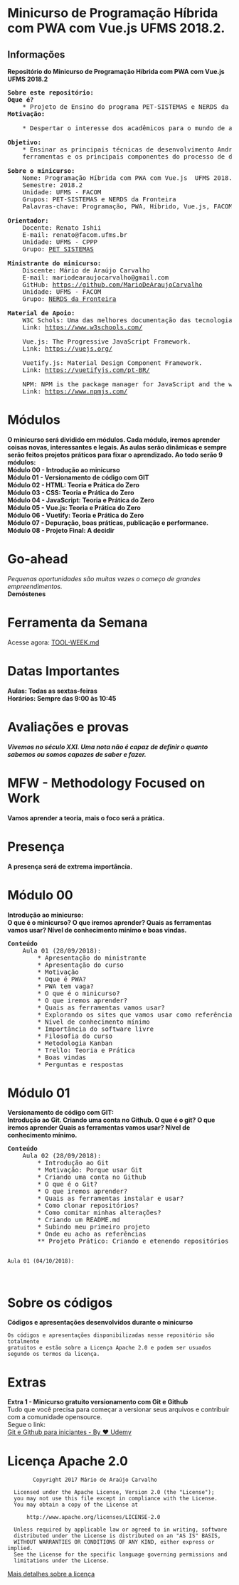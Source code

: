 # Minicurso de Programação Híbrida com PWA com Vue.js  UFMS 2018.2.

## Informações
<strong> Repositório do Minicurso de Programação Híbrida com PWA com Vue.js  UFMS 2018.2</strong> 

<pre>
<b>Sobre este repositório:</b>
<b>Oque é?</b>
	* Projeto de Ensino do programa PET-SISTEMAS e NERDS da Fronteira.
<b>Motivação:</b>

	* Despertar o interesse dos acadêmicos para o mundo de aplicações híbridas  (Lado PWA da Força ).

<b>Objetivo:</b>
	* Ensinar as principais técnicas de desenvolvimento Android, apresentando as 
	ferramentas e os principais componentes do processo de desenvolvimento de um aplicativo.

<b>Sobre o minicurso:</b>
    Nome: Programação Híbrida com PWA com Vue.js  UFMS 2018.2
    Semestre: 2018.2
	Unidade: UFMS - FACOM
	Grupos: PET-SISTEMAS e NERDS da Fronteira
	Palavras-chave: Programação, PWA, Híbrido, Vue.js, FACOM, UFMS

<b>Orientador:</b>
	Docente: Renato Ishii
	E-mail: renato@facom.ufms.br
	Unidade: UFMS - CPPP
	Grupo: <a href="https://petsistemas.ufms.br/" target="_blank">PET SISTEMAS</a>

<b>Ministrante do minicurso:</b>
	Discente: Mário de Araújo Carvalho
	E-mail: mariodearaujocarvalho@gmail.com
	GitHub: <a href="https://github.com/MarioDeAraujoCarvalho" target="_blank">https://github.com/MarioDeAraujoCarvalho</a>
	Unidade: UFMS - FACOM
	Grupo: <a href="http://nerdsdafronteira.com/" target="_blank">NERDS da Fronteira</a>

<b>Material de Apoio:</b>
	W3C Schols: Uma das melhores documentação das tecnologias usadas na Web.
	</b>Link: <a href="https://www.w3schools.com/" target="_blank">https://www.w3schools.com/</a><br>
	Vue.js: The Progressive JavaScript Framework.
	</b>Link: <a href="https://vuejs.org/" target="_blank">https://vuejs.org/</a> <br>
	Vuetify.js: Material Design Component Framework.
	</b>Link: <a href="https://vuetifyjs.com/pt-BR/" target="_blank">https://vuetifyjs.com/pt-BR/</a><br>
	NPM: NPM is the package manager for JavaScript and the world’s largest software registry.
	</b>Link: <a href="https://www.npmjs.com/" target="_blank">https://www.npmjs.com/</a>
</pre>
# Módulos
<strong>
	O minicurso será dividido em módulos. Cada módulo, iremos aprender coisas novas, interessantes e legais. As aulas serão dinâmicas e sempre serão feitos projetos práticos para fixar o aprendizado. Ao todo serão 9 módulos:<br>
	Módulo 00 - Introdução ao minicurso <br>
	Módulo 01 - Versionamento de código com GIT<br>
	Módulo 02 - HTML: Teoria e Prática do Zero<br>
	Módulo 03 - CSS: Teoria e Prática do Zero<br>
	Módulo 04 - JavaScript: Teoria e Prática do Zero<br>
	Módulo 05 - Vue.js: Teoria e Prática do Zero<br>
	Módulo 06 - Vuetify: Teoria e Prática do Zero<br>
	Módulo 07 - Depuração, boas práticas, publicação e performance.<br>
	Módulo 08 - Projeto Final: A decidir<br>
</strong>

# Go-ahead
<i>Pequenas oportunidades são muitas vezes o começo de grandes empreendimentos.</i><br>
<strong>Demóstenes</strong>

# Ferramenta da Semana
Acesse agora: <a href="TOOL-WEEK.md">TOOL-WEEK.md</a>

# Datas Importantes
<strong>
	Aulas: Todas as sextas-feiras <br>
	Horários: Sempre das 9:00 às 10:45
</strong>

# Avaliações e provas
<strong>
	<i>Vivemos no século XXI. Uma nota não é capaz de definir o quanto sabemos ou somos capazes de saber e fazer.</i>
</strong>

# MFW - Methodology Focused on Work
<strong>
	Vamos aprender a teoria, mais o foco será a prática.
</strong>

# Presença
<strong>
	A presença será de extrema importância.
</strong>

# Módulo 00
<strong>
	 Introdução ao minicurso: <br>
	 O que é o minicurso? O que iremos aprender? Quais as ferramentas vamos usar? Nível de conhecimento mínimo e boas vindas.
</strong>
<pre>
<b>Conteúdo</b>
	Aula 01 (28/09/2018):
		* Apresentação do ministrante
		* Apresentação do curso
		* Motivação
		* Oque é PWA?
		* PWA tem vaga?
		* O que é o minicurso?
		* O que iremos aprender?
		* Quais as ferramentas vamos usar?
		* Explorando os sites que vamos usar como referência
		* Nível de conhecimento mínimo
		* Importância do software livre
		* Filosofia do curso
		* Metodologia Kanban
		* Trello: Teoria e Prática
		* Boas vindas
		* Perguntas e respostas
</pre>

# Módulo 01
<strong>
	 Versionamento de código com GIT: <br>
	 Introdução ao Git. Criando uma conta no Github. O que é o git? O que iremos aprender Quais as ferramentas vamos usar? Nível de conhecimento mínimo.
</strong>
<pre>
<b>Conteúdo</b>
	Aula 02 (28/09/2018):
		* Introdução ao Git
		* Motivação: Porque usar Git
		* Criando uma conta no Github
		* O que é o Git?
		* O que iremos aprender?
		* Quais as ferramentas instalar e usar?
		* Como clonar repositórios?
		* Como comitar minhas alterações?
		* Criando um README.md
		* Subindo meu primeiro projeto
		* Onde eu acho as referências
		** Projeto Prático: Criando e etenendo repositórios

	Aula 01 (04/10/2018):
</pre>

# Sobre os códigos
<strong>Códigos e apresentações desenvolvidos durante o minicurso</strong>

	Os códigos e apresentações disponibilizadas nesse repositório são totalmente 
	gratuitos e estão sobre a Licença Apache 2.0 e podem ser usuados 
	segundo os termos da licença.

# Extras
<strong>Extra 1 - Minicurso gratuito versionamento com Git e Github</strong><br>
Tudo que você precisa para começar a versionar seus arquivos e contribuir com a comunidade opensource.<br>
Segue o link:<br>
<a href="https://www.udemy.com/git-e-github-para-iniciantes/" target="_blank">Git e Github para iniciantes - By ♥ Udemy </a>

# Licença Apache 2.0

``` 
        Copyright 2017 Mário de Araújo Carvalho
 
  Licensed under the Apache License, Version 2.0 (the "License");
  you may not use this file except in compliance with the License.
  You may obtain a copy of the License at
 
      http://www.apache.org/licenses/LICENSE-2.0
 
  Unless required by applicable law or agreed to in writing, software
  distributed under the License is distributed on an "AS IS" BASIS,
  WITHOUT WARRANTIES OR CONDITIONS OF ANY KIND, either express or implied.
  See the License for the specific language governing permissions and
  limitations under the License.

````

<a href="https://github.com/MarioDeAraujoCarvalho/mini-programming-course-hybrid-with-pwa-with-vuejs-ufms-2018-2/blob/master/LICENSE" target="_blank">Mais detalhes sobre a licença</a>
